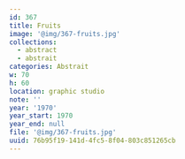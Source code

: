 ```yaml
---
id: 367
title: Fruits
image: '@img/367-fruits.jpg'
collections:
  - abstract
  - abstrait
categories: Abstrait
w: 70
h: 60
location: graphic studio
note: ''
year: '1970'
year_start: 1970
year_end: null
file: '@img/367-fruits.jpg'
uuid: 76b95f19-141d-4fc5-8f04-803c851265cb
---
```


